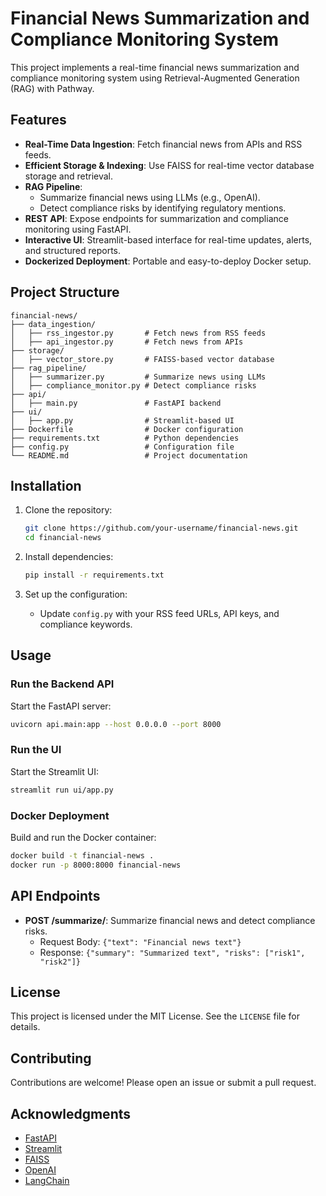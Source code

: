 # Financial News Summarization and Compliance Monitoring System

This project implements a real-time financial news summarization and compliance monitoring system using Retrieval-Augmented Generation (RAG) with Pathway.

## Features

- **Real-Time Data Ingestion**: Fetch financial news from APIs and RSS feeds.
- **Efficient Storage & Indexing**: Use FAISS for real-time vector database storage and retrieval.
- **RAG Pipeline**:
  - Summarize financial news using LLMs (e.g., OpenAI).
  - Detect compliance risks by identifying regulatory mentions.
- **REST API**: Expose endpoints for summarization and compliance monitoring using FastAPI.
- **Interactive UI**: Streamlit-based interface for real-time updates, alerts, and structured reports.
- **Dockerized Deployment**: Portable and easy-to-deploy Docker setup.

## Project Structure

```
financial-news/
├── data_ingestion/
│   ├── rss_ingestor.py       # Fetch news from RSS feeds
│   ├── api_ingestor.py       # Fetch news from APIs
├── storage/
│   ├── vector_store.py       # FAISS-based vector database
├── rag_pipeline/
│   ├── summarizer.py         # Summarize news using LLMs
│   ├── compliance_monitor.py # Detect compliance risks
├── api/
│   ├── main.py               # FastAPI backend
├── ui/
│   ├── app.py                # Streamlit-based UI
├── Dockerfile                # Docker configuration
├── requirements.txt          # Python dependencies
├── config.py                 # Configuration file
└── README.md                 # Project documentation
```

## Installation

1. Clone the repository:
   ```bash
   git clone https://github.com/your-username/financial-news.git
   cd financial-news
   ```

2. Install dependencies:
   ```bash
   pip install -r requirements.txt
   ```

3. Set up the configuration:
   - Update `config.py` with your RSS feed URLs, API keys, and compliance keywords.

## Usage

### Run the Backend API
Start the FastAPI server:
```bash
uvicorn api.main:app --host 0.0.0.0 --port 8000
```

### Run the UI
Start the Streamlit UI:
```bash
streamlit run ui/app.py
```

### Docker Deployment
Build and run the Docker container:
```bash
docker build -t financial-news .
docker run -p 8000:8000 financial-news
```

## API Endpoints

- **POST /summarize/**: Summarize financial news and detect compliance risks.
  - Request Body: `{"text": "Financial news text"}`
  - Response: `{"summary": "Summarized text", "risks": ["risk1", "risk2"]}`

## License

This project is licensed under the MIT License. See the `LICENSE` file for details.

## Contributing

Contributions are welcome! Please open an issue or submit a pull request.

## Acknowledgments

- [FastAPI](https://fastapi.tiangolo.com/)
- [Streamlit](https://streamlit.io/)
- [FAISS](https://github.com/facebookresearch/faiss)
- [OpenAI](https://openai.com/)
- [LangChain](https://langchain.com/)
